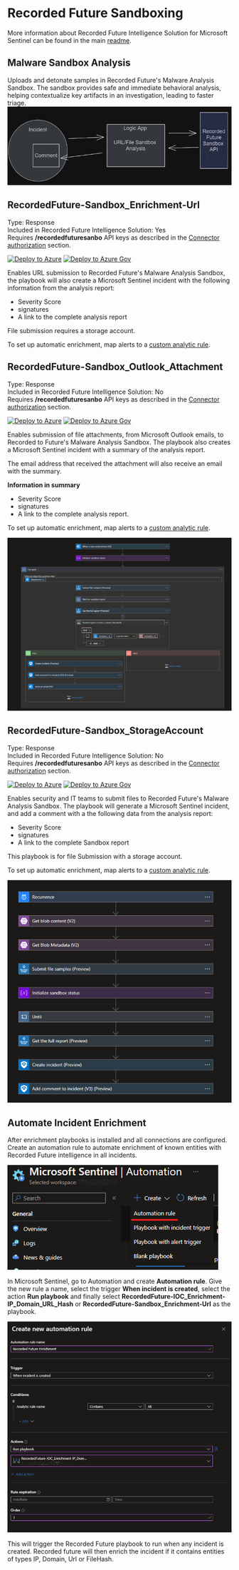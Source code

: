 # Recorded Future Sandboxing

More information about Recorded Future Intelligence Solution for Microsoft Sentinel can be found in the main [readme](../readme.md).

## **Malware Sandbox Analysis**

Uploads and detonate samples in Recorded Future's Malware Analysis Sandbox. The sandbox provides safe and immediate behavioral analysis, helping contextualize key artifacts in an investigation, leading to faster triage.
![](../Images/2023-06-26-10-04-42.png)

## RecordedFuture-Sandbox_Enrichment-Url
Type: Response\
Included in Recorded Future Intelligence Solution: Yes\
Requires **/recordedfuturesanbo** API keys as described in the [Connector authorization](../readme.md#connectors-authorization) section. 

[![Deploy to Azure](https://aka.ms/deploytoazurebutton)](https://portal.azure.com/#create/Microsoft.Template/uri/https%3A%2F%2Fraw.githubusercontent.com%2FAzure%2FAzure-Sentinel%2Fmaster%2FSolutions%2FRecorded%2520Future%2FPlaybooks%2FSandboxing%2FRecordedFuture-Sandbox_Enrichment-Url%2Fazuredeploy.json)
[![Deploy to Azure Gov](https://aka.ms/deploytoazuregovbutton)](https://portal.azure.us/#create/Microsoft.Template/uri/https%3A%2F%2Fraw.githubusercontent.com%2FAzure%2FAzure-Sentinel%2Fmaster%2FSolutions%2FRecorded%2520Future%2FPlaybooks%2FSandboxing%2FRecordedFuture-Sandbox_Enrichment-Url%2Fazuredeploy.json)

Enables URL submission to Recorded Future's Malware Analysis Sandbox, the playbook will also create a Microsoft Sentinel incident with the following information from the analysis report:

* Severity Score
* signatures
* A link to the complete analysis report 

File submission requires a storage account.

To set up automatic enrichment, map alerts to a [custom analytic rule](https://learn.microsoft.com/en-us/azure/sentinel/detect-threats-custom#alert-enrichment).


## RecordedFuture-Sandbox_Outlook_Attachment
Type: Response\
Included in Recorded Future Intelligence Solution: No\
Requires **/recordedfuturesanbo** API keys as described in the [Connector authorization](../readme.md#connectors-authorization) section. 

[![Deploy to Azure](https://aka.ms/deploytoazurebutton)](https://portal.azure.com/#create/Microsoft.Template/uri/https%3A%2F%2Fraw.githubusercontent.com%2FAzure%2FAzure-Sentinel%2Fmaster%2FSolutions%2FRecorded%2520Future%2FPlaybooks%2FSandboxing%2FRecordedFuture-Sandbox_Outlook_Attachment%2Fazuredeploy.json)
[![Deploy to Azure Gov](https://aka.ms/deploytoazuregovbutton)](https://portal.azure.us/#create/Microsoft.Template/uri/https%3A%2F%2Fraw.githubusercontent.com%2FAzure%2FAzure-Sentinel%2Fmaster%2FSolutions%2FRecorded%2520Future%2FPlaybooks%2FSandboxing%2FRecordedFuture-Sandbox_Outlook_Attachment%2Fazuredeploy.json)

Enables submission of file attachments, from Microsoft Outlook emails, to Recorded to Future's Malware Analysis Sandbox. The playbook also creates a Microsoft Sentinel incident with a summary of the analysis report. 

The email address that received the attachment will also receive an email with the summary.

**Information in summary**
* Severity Score
* signatures
* A link to the complete analysis report. 

To set up automatic enrichment, map alerts to a [custom analytic rule](https://learn.microsoft.com/en-us/azure/sentinel/detect-threats-custom#alert-enrichment).


![](../Images/2023-05-05-15-37-58.png)

## RecordedFuture-Sandbox_StorageAccount
Type: Response\
Included in Recorded Future Intelligence Solution: No\
Requires **/recordedfuturesanbo** API keys as described in the [Connector authorization](../readme.md#connectors-authorization) section. 

[![Deploy to Azure](https://aka.ms/deploytoazurebutton)](https://portal.azure.com/#create/Microsoft.Template/uri/https%3A%2F%2Fraw.githubusercontent.com%2FAzure%2FAzure-Sentinel%2Fmaster%2FSolutions%2FRecorded%2520Future%2FPlaybooks%2FSandboxing%2FRecordedFuture-Sandbox_StorageAccount%2Fazuredeploy.json)
[![Deploy to Azure Gov](https://aka.ms/deploytoazuregovbutton)](https://portal.azure.us/#create/Microsoft.Template/uri/https%3A%2F%2Fraw.githubusercontent.com%2FAzure%2FAzure-Sentinel%2Fmaster%2FSolutions%2FRecorded%2520Future%2FPlaybooks%2FSandboxing%2FRecordedFuture-Sandbox_StorageAccount%2Fazuredeploy.json)

Enables security and IT teams to submit files to Recorded Future's Malware Analysis Sandbox. The playbook will generate a Microsoft Sentinel incident, and add a comment with a the following data from the analysis report:

* Severity Score
* signatures
* A link to the complete Sandbox report 

This playbook is for file Submission with a storage account.

To set up automatic enrichment, map alerts to a [custom analytic rule](https://learn.microsoft.com/en-us/azure/sentinel/detect-threats-custom#alert-enrichment).


![](../Images/2023-05-05-15-29-37.png)


## Automate Incident Enrichment
After enrichment playbooks is installed and all connections are configured. Create an automation rule to automate enrichment of known entities with Recorded Future intelligence in all incidents. 

![](../Enrichment/RecordedFuture-IOC_Enrichment-IP_Domain_URL_Hash/images/CreateAutomationRuleMenu.png)<br/>

In Microsoft Sentinel, go to Automation and create **Automation rule**. Give the new rule a name, select the trigger **When incident is created**, select the action **Run playbook** and finally select **RecordedFuture-IOC_Enrichment-IP_Domain_URL_Hash** or **RecordedFuture-Sandbox_Enrichment-Url** as the playbook. 

![](../Enrichment/RecordedFuture-IOC_Enrichment-IP_Domain_URL_Hash/images/CreateAutomationRule.png)<br/>

This will trigger the Recorded Future playbook to run when any incident is created. Recorded future will then enrich the incident if it contains entities of types IP, Domain, Url or FileHash. 